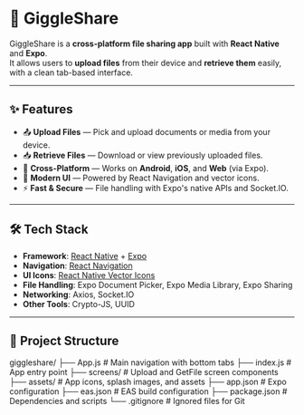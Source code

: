 # 📂 GiggleShare

GiggleShare is a **cross-platform file sharing app** built with **React Native** and **Expo**.  
It allows users to **upload files** from their device and **retrieve them** easily, with a clean tab-based interface.

---

## ✨ Features
- 📤 **Upload Files** — Pick and upload documents or media from your device.
- 📥 **Retrieve Files** — Download or view previously uploaded files.
- 📱 **Cross-Platform** — Works on **Android**, **iOS**, and **Web** (via Expo).
- 🎨 **Modern UI** — Powered by React Navigation and vector icons.
- ⚡ **Fast & Secure** — File handling with Expo's native APIs and Socket.IO.

---

## 🛠 Tech Stack
- **Framework**: [React Native](https://reactnative.dev/) + [Expo](https://expo.dev/)
- **Navigation**: [React Navigation](https://reactnavigation.org/)
- **UI Icons**: [React Native Vector Icons](https://github.com/oblador/react-native-vector-icons)
- **File Handling**: Expo Document Picker, Expo Media Library, Expo Sharing
- **Networking**: Axios, Socket.IO
- **Other Tools**: Crypto-JS, UUID

---

## 📂 Project Structure
giggleshare/
├── App.js # Main navigation with bottom tabs
├── index.js # App entry point
├── screens/ # Upload and GetFile screen components
├── assets/ # App icons, splash images, and assets
├── app.json # Expo configuration
├── eas.json # EAS build configuration
├── package.json # Dependencies and scripts
└── .gitignore # Ignored files for Git
